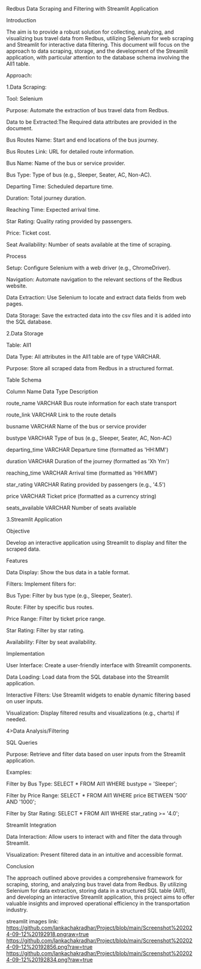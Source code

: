 Redbus Data Scraping and Filtering with Streamlit Application

Introduction

The aim is to provide a robust solution for collecting, analyzing, and visualizing bus travel data from Redbus, utilizing Selenium for web scraping and Streamlit for interactive data filtering. This document will focus on the approach to data scraping, storage, and the development of the Streamlit application, with particular attention to the database schema involving the All1 table.

Approach:


1.Data Scraping:

Tool: Selenium

Purpose: Automate the extraction of bus travel data from Redbus.

Data to be Extracted:The Required data attributes are provided in the document.

Bus Routes Name: Start and end locations of the bus journey.

Bus Routes Link: URL for detailed route information.

Bus Name: Name of the bus or service provider.

Bus Type: Type of bus (e.g., Sleeper, Seater, AC, Non-AC).

Departing Time: Scheduled departure time.

Duration: Total journey duration.

Reaching Time: Expected arrival time.

Star Rating: Quality rating provided by passengers.

Price: Ticket cost.

Seat Availability: Number of seats available at the time of scraping.

Process

Setup: Configure Selenium with a web driver (e.g., ChromeDriver).

Navigation: Automate navigation to the relevant sections of the Redbus website.

Data Extraction: Use Selenium to locate and extract data fields from web pages.

Data Storage: Save the extracted data into the csv files and it is added into the SQL database.

2.Data Storage

Table: All1

Data Type: All attributes in the All1 table are of type VARCHAR.

Purpose: Store all scraped data from Redbus in a structured format.

Table Schema

Column Name	Data Type	Description

route_name	VARCHAR	Bus route information for each state transport

route_link	VARCHAR	Link to the route details

busname	VARCHAR	Name of the bus or service provider

bustype	VARCHAR	Type of bus (e.g., Sleeper, Seater, AC, Non-AC)

departing_time	VARCHAR	Departure time (formatted as 'HH:MM')

duration	VARCHAR	Duration of the journey (formatted as 'Xh Ym')

reaching_time	VARCHAR	Arrival time (formatted as 'HH:MM')

star_rating	VARCHAR	Rating provided by passengers (e.g., '4.5')

price	VARCHAR	Ticket price (formatted as a currency string)

seats_available	VARCHAR	Number of seats available

3.Streamlit Application

Objective

Develop an interactive application using Streamlit to display and filter the scraped data.

Features

Data Display: Show the bus data in a table format.

Filters: Implement filters for:

Bus Type: Filter by bus type (e.g., Sleeper, Seater).

Route: Filter by specific bus routes.

Price Range: Filter by ticket price range.

Star Rating: Filter by star rating.

Availability: Filter by seat availability.

Implementation

User Interface: Create a user-friendly interface with Streamlit components.

Data Loading: Load data from the SQL database into the Streamlit application.

Interactive Filters: Use Streamlit widgets to enable dynamic filtering based on user inputs.

Visualization: Display filtered results and visualizations (e.g., charts) if needed.

4>Data Analysis/Filtering

SQL Queries

Purpose: Retrieve and filter data based on user inputs from the Streamlit application.

Examples:

Filter by Bus Type: SELECT * FROM All1 WHERE bustype = 'Sleeper';

Filter by Price Range: SELECT * FROM All1 WHERE price BETWEEN '500' AND '1000';

Filter by Star Rating: SELECT * FROM All1 WHERE star_rating >= '4.0';

Streamlit Integration

Data Interaction: Allow users to interact with and filter the data through Streamlit.

Visualization: Present filtered data in an intuitive and accessible format.

Conclusion

The approach outlined above provides a comprehensive framework for scraping, storing, and analyzing bus travel data from Redbus. By utilizing Selenium for data extraction, storing data in a structured SQL table (All1), and developing an interactive Streamlit application, this project aims to offer valuable insights and improved operational efficiency in the transportation industry.

streamlit images link:
https://github.com/lankachakradhar/Project/blob/main/Screenshot%202024-09-12%20192918.pngraw=true
https://github.com/lankachakradhar/Project/blob/main/Screenshot%202024-09-12%20192856.png?raw=true
https://github.com/lankachakradhar/Project/blob/main/Screenshot%202024-09-12%20192834.png?raw=true
